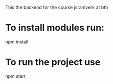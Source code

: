 This the backend for the course jsramverk at bth

To install modules run:
======================
npm install

To run the project use
======================
npm start
